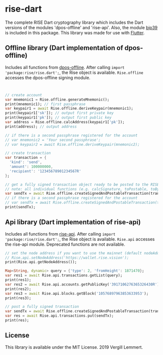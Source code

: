 # rise-dart
The complete RISE Dart cryptography library which includes the Dart versions of the modules 'dpos-offline' and 'rise-api'. Also, the module [bip39](https://pub.dartlang.org/packages/bip39) is included in this package.
This library was made for use with [Flutter](https://flutter.dev).

## Offline library (Dart implementation of dpos-offline)
Includes all functions from [dpos-offline](https://github.com/vekexasia/dpos-offline). After calling `import 'package:rise/rise.dart';`, the Rise object is available. `Rise.offline` accesses the dpos-offline signing module.
```dart


// create account
var mnemonic1 = Rise.offline.generateMnemonic();
print(mnemonic1); // first passphrase
var keypair1 = await Rise.offline.deriveKeypair(mnemonic1);
print(keypair1['sk']); // output first private key
print(keypair1['pk']); // output first public key
var address = Rise.offline.calcAddress(keypair1['pk']);
print(address); // output address

// if there is a second passphrase registered for the account
// var mnemonic2 = 'Your second passphrase';
// var keypair2 = await Rise.offline.deriveKeypair(mnemonic2);

// create transaction
var transaction = {
  'kind': 'send',
  'amount': 100000000,
  'recipient': '12345678901234567R'
};

// get a fully signed transaction object ready to be posted to the RISE network
// note: all individual functions (e.g. calcSignature, toPostable, toBytes, getTransactionId (identifier), etc.) are still available for use
var sendTx = await Rise.offline.createSignedAndPostableTransaction(transaction: transaction, firstKeypair: keypair1);
// if there is a second passphrase registered for the account
// var sendTx = await Rise.offline.createSignedAndPostableTransaction(transaction: transaction, firstKeypair: keypair1, secondKeypair: keypair2);
print(sendTx);
```

## Api library (Dart implementation of rise-api)
Includes all functions from [rise-api](https://github.com/RiseVision/rise-ts). After calling `import 'package:rise/rise.dart';`, the Rise object is available. `Rise.api` accesses the rise-api module.
Deprecated functions are not available.
```dart
// set the node address if you want to use the mainnet (default nodeAddress is https://twallet.rise.vision which uses the testnet)
// Rise.api.setNodeAddress('https://wallet.rise.vision');
print(Rise.api.getNodeAddress());

Map<String, dynamic> query = {'type': 2, 'fromHeight': 1871470};
var res1 = await Rise.api.transactions.getList(query);
print(res1);
var res2 = await Rise.api.accounts.getPublicKey('3917106276365326430R');
print(res2);
var res3 = await Rise.api.blocks.getBlock('10576897963853633953');
print(res3);

// post a fully signed transaction
var sendTx = await Rise.offline.createSignedAndPostableTransaction(transaction: transaction, firstKeypair: keypair1, secondKeypair: keypair2);
var res = await Rise.api.transactions.put(sendTx);
print(res);
```

## License
This library is available under the MIT License. 2019 Vergill Lemmert.
